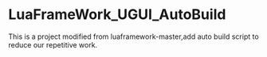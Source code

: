 # LuaFrameWork_UGUI_AutoBuild
This is a project modified from luaframework-master,add auto build script to reduce our repetitive work.
